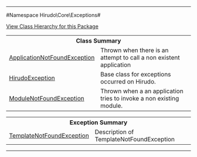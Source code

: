 

- - -

#Namespace Hirudo\Core\Exceptions#

<div><a href='https://github.com/JeyDotC/Hirudo-docs/blob/master/Hirudo/Core/Exceptions//package-tree.md'>View Class Hierarchy for this Package</a></div>

<table class="title">
<tr><th colspan="2" class="title">Class Summary</th></tr>
<tr><td class="name"><a href="https://github.com/JeyDotC/Hirudo-docs/blob/master/Hirudo/Core/Exceptions/ApplicationNotFoundException.md">ApplicationNotFoundException</a></td><td class="description">Thrown when there is an attempt to call a non existent application</td></tr>
<tr><td class="name"><a href="https://github.com/JeyDotC/Hirudo-docs/blob/master/Hirudo/Core/Exceptions/HirudoException.md">HirudoException</a></td><td class="description">Base class for exceptions occurred on Hirudo. </td></tr>
<tr><td class="name"><a href="https://github.com/JeyDotC/Hirudo-docs/blob/master/Hirudo/Core/Exceptions/ModuleNotFoundException.md">ModuleNotFoundException</a></td><td class="description">Thrown when a an application tries to invoke a non existing module.</td></tr>
</table>

<table class="title">
<tr><th colspan="2" class="title">Exception Summary</th></tr>
<tr><td class="name"><a href="https://github.com/JeyDotC/Hirudo-docs/blob/master/Hirudo/Core/Exceptions/TemplateNotFoundException.md">TemplateNotFoundException</a></td><td class="description">Description of TemplateNotFoundException</td></tr>
</table>

- - -


